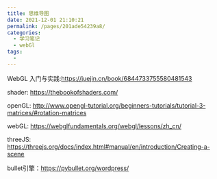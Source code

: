 ```yaml
---
title: 思维导图
date: 2021-12-01 21:10:21
permalink: /pages/201ade54239a8/
categories:
  - 学习笔记
  - webGl
tags:
  - 
---
```


WebGL 入门与实践:<https://juejin.cn/book/6844733755580481543>

shader:
<https://thebookofshaders.com/>

openGL:
<http://www.opengl-tutorial.org/beginners-tutorials/tutorial-3-matrices/#rotation-matrices>

webGL:
<https://webglfundamentals.org/webgl/lessons/zh_cn/>

threeJS:
<https://threejs.org/docs/index.html#manual/en/introduction/Creating-a-scene>

bullet引擎：<https://pybullet.org/wordpress/>
